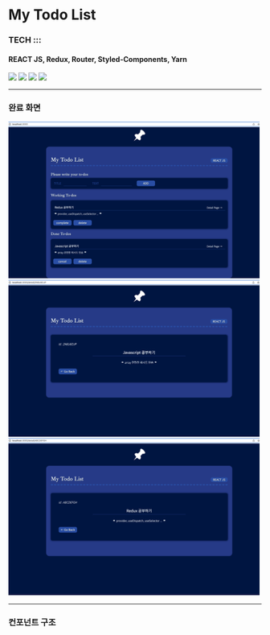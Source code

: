 # My Todo List

### TECH :::
#### REACT JS, Redux, Router, Styled-Components, Yarn
<p>
  <img src="https://img.shields.io/badge/React-61DAFB?style=for-the-badge&logo=React&logoColor=black">
  <img src="https://img.shields.io/badge/Create React App-09D3AC?style=for-the-badge&logo=Create React App&logoColor=white">
  <img src="https://img.shields.io/badge/Yarn-2C8EBB?style=for-the-badge&logo=Yarn&logoColor=white">
  <img src="https://img.shields.io/badge/styled-components-DB7093?style=for-the-badge&logo=styled-components&logoColor=white">
</p>

-----

### 완료 화면
<img src="https://github.com/YooJinRa/reactjs-my-todo-list/blob/main/image_main.png" alt="완료 페이지" width="500">
<img src="https://github.com/YooJinRa/reactjs-my-todo-list/blob/main/image_detail_1.png" alt="완료 페이지" width="500">
<img src="https://github.com/YooJinRa/reactjs-my-todo-list/blob/main/image_detail_2.png" alt="완료 페이지" width="500">

-----

### 컨포넌트 구조
